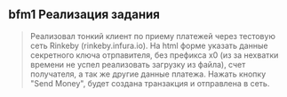 ## bfm1 Реализация задания

> Реализовал тонкий клиент по приему платежей через тестовую сеть Rinkeby (rinkeby.infura.io).
На html форме указать данные секретного ключа отрпавителя, без префикса x0 (из за нехватки времени
не успел реализовать загрузку из файла), счет получателя, а так же другие данные платежа.
Нажать кнопку "Send Money", будет создана транзакция и отправлена в сеть.
